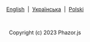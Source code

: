 <p align="center">
  <a href="https://phazor.js.org/">English</a> &nbsp;|&nbsp;
  <a href="https://phazor.js.org/lang/ua">Українська</a> &nbsp;|&nbsp;
  <a href="https://phazor.js.org/lang/pl">Polski</a>
</p><br>
<p align="center">Copyright (c) 2023 Phazor.js</p>
<script>
if (location.protocol !== 'https:') {
    location.replace(`https:${location.href.substring(location.protocol.length)}`);
}

   var t_images = [
                    'Phazor.JS | Free for Ever!',
                    'Phazor.JS | Best of Best!',
                    'Phazor.JS | Use it now!',
                ],
    t_counter = 0; 

setInterval(function() {
    if(document.querySelector("title") !== null)
        document.querySelector("title").remove();
    document.querySelector("head").insertAdjacentHTML('beforeend', '<title>' + t_images[t_counter] + '</title>');
    if(t_counter == t_images.length -1)
        t_counter = 0;
    else
        t_counter++;
}, 10000);
    
</script>
